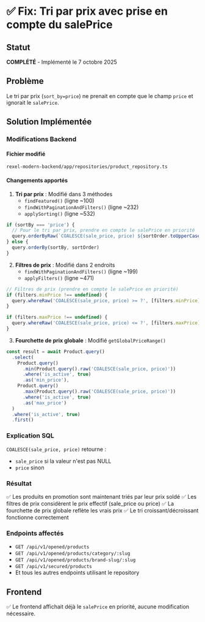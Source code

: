 # ✅ Fix: Tri par prix avec prise en compte du salePrice

## Statut
**COMPLÉTÉ** - Implémenté le 7 octobre 2025

## Problème
Le tri par prix (`sort_by=price`) ne prenait en compte que le champ `price` et ignorait le `salePrice`.

## Solution Implémentée

### Modifications Backend

#### Fichier modifié
`rexel-modern-backend/app/repositories/product_repository.ts`

#### Changements apportés

1. **Tri par prix** : Modifié dans 3 méthodes
   - `findFeatured()` (ligne ~100)
   - `findWithPaginationAndFilters()` (ligne ~232)
   - `applySorting()` (ligne ~532)

```typescript
if (sortBy === 'price') {
  // Pour le tri par prix, prendre en compte le salePrice en priorité
  query.orderByRaw(`COALESCE(sale_price, price) ${sortOrder.toUpperCase()}`)
} else {
  query.orderBy(sortBy, sortOrder)
}
```

2. **Filtres de prix** : Modifié dans 2 endroits
   - `findWithPaginationAndFilters()` (ligne ~199)
   - `applyFilters()` (ligne ~471)

```typescript
// Filtres de prix (prendre en compte le salePrice en priorité)
if (filters.minPrice !== undefined) {
  query.whereRaw('COALESCE(sale_price, price) >= ?', [filters.minPrice])
}

if (filters.maxPrice !== undefined) {
  query.whereRaw('COALESCE(sale_price, price) <= ?', [filters.maxPrice])
}
```

3. **Fourchette de prix globale** : Modifié `getGlobalPriceRange()`

```typescript
const result = await Product.query()
  .select(
    Product.query()
      .min(Product.query().raw('COALESCE(sale_price, price)'))
      .where('is_active', true)
      .as('min_price'),
    Product.query()
      .max(Product.query().raw('COALESCE(sale_price, price)'))
      .where('is_active', true)
      .as('max_price')
  )
  .where('is_active', true)
  .first()
```

### Explication SQL
`COALESCE(sale_price, price)` retourne :
- `sale_price` si la valeur n'est pas NULL
- `price` sinon

### Résultat
✅ Les produits en promotion sont maintenant triés par leur prix soldé
✅ Les filtres de prix considèrent le prix effectif (sale_price ou price)
✅ La fourchette de prix globale reflète les vrais prix
✅ Le tri croissant/décroissant fonctionne correctement

### Endpoints affectés
- `GET /api/v1/opened/products` 
- `GET /api/v1/opened/products/category/:slug` 
- `GET /api/v1/opened/products/brand-slug/:slug` 
- `GET /api/v1/secured/products` 
- Et tous les autres endpoints utilisant le repository

## Frontend
✅ Le frontend affichait déjà le `salePrice` en priorité, aucune modification nécessaire.

